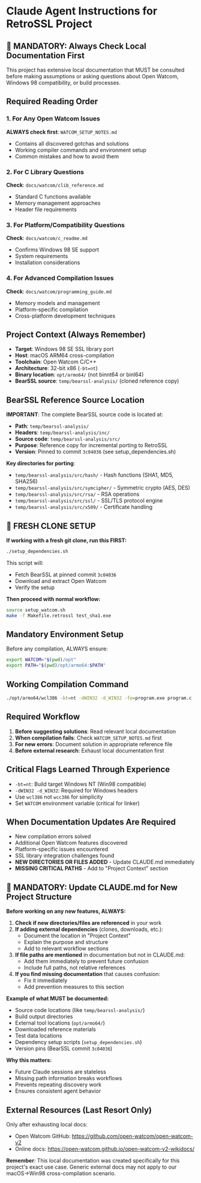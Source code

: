 # Claude Agent Instructions for RetroSSL Project

## 🚨 MANDATORY: Always Check Local Documentation First

This project has extensive local documentation that MUST be consulted before making assumptions or asking questions about Open Watcom, Windows 98 compatibility, or build processes.

## Required Reading Order

### 1. For Any Open Watcom Issues
**ALWAYS check first**: `WATCOM_SETUP_NOTES.md`
- Contains all discovered gotchas and solutions
- Working compiler commands and environment setup
- Common mistakes and how to avoid them

### 2. For C Library Questions
**Check**: `docs/watcom/clib_reference.md`
- Standard C functions available
- Memory management approaches
- Header file requirements

### 3. For Platform/Compatibility Questions  
**Check**: `docs/watcom/c_readme.md`
- Confirms Windows 98 SE support
- System requirements
- Installation considerations

### 4. For Advanced Compilation Issues
**Check**: `docs/watcom/programming_guide.md`
- Memory models and management
- Platform-specific compilation
- Cross-platform development techniques

## Project Context (Always Remember)

- **Target**: Windows 98 SE SSL library port
- **Host**: macOS ARM64 cross-compilation  
- **Toolchain**: Open Watcom C/C++
- **Architecture**: 32-bit x86 (`-bt=nt`)
- **Binary location**: `opt/armo64/` (not binnt64 or binl64)
- **BearSSL source**: `temp/bearssl-analysis/` (cloned reference copy)

## BearSSL Reference Source Location

**IMPORTANT**: The complete BearSSL source code is located at:
- **Path**: `temp/bearssl-analysis/`
- **Headers**: `temp/bearssl-analysis/inc/`
- **Source code**: `temp/bearssl-analysis/src/`
- **Purpose**: Reference copy for incremental porting to RetroSSL
- **Version**: Pinned to commit `3c04036` (see setup_dependencies.sh)

**Key directories for porting**:
- `temp/bearssl-analysis/src/hash/` - Hash functions (SHA1, MD5, SHA256)
- `temp/bearssl-analysis/src/symcipher/` - Symmetric crypto (AES, DES)
- `temp/bearssl-analysis/src/rsa/` - RSA operations
- `temp/bearssl-analysis/src/ssl/` - SSL/TLS protocol engine
- `temp/bearssl-analysis/src/x509/` - Certificate handling

## 🚨 FRESH CLONE SETUP

**If working with a fresh git clone, run this FIRST:**

```bash
./setup_dependencies.sh
```

This script will:
- Fetch BearSSL at pinned commit `3c04036`
- Download and extract Open Watcom
- Verify the setup

**Then proceed with normal workflow:**
```bash
source setup_watcom.sh
make -f Makefile.retrossl test_sha1.exe
```

## Mandatory Environment Setup

Before any compilation, ALWAYS ensure:
```bash
export WATCOM="$(pwd)/opt"
export PATH="$(pwd)/opt/armo64:$PATH"
```

## Working Compilation Command
```bash
./opt/armo64/wcl386 -bt=nt -dWIN32 -d_WIN32 -fe=program.exe program.c
```

## Required Workflow

1. **Before suggesting solutions**: Read relevant local documentation
2. **When compilation fails**: Check `WATCOM_SETUP_NOTES.md` first
3. **For new errors**: Document solution in appropriate reference file
4. **Before external research**: Exhaust local documentation first

## Critical Flags Learned Through Experience

- `-bt=nt`: Build target Windows NT (Win98 compatible)
- `-dWIN32 -d_WIN32`: Required for Windows headers
- Use `wcl386` not `wcc386` for simplicity
- Set `WATCOM` environment variable (critical for linker)

## When Documentation Updates Are Required

- New compilation errors solved
- Additional Open Watcom features discovered
- Platform-specific issues encountered
- SSL library integration challenges found
- **NEW DIRECTORIES OR FILES ADDED** - Update CLAUDE.md immediately
- **MISSING CRITICAL PATHS** - Add to "Project Context" section

## 🚨 MANDATORY: Update CLAUDE.md for New Project Structure

**Before working on any new features, ALWAYS:**

1. **Check if new directories/files are referenced** in your work
2. **If adding external dependencies** (clones, downloads, etc.):
   - Document the location in "Project Context"
   - Explain the purpose and structure
   - Add to relevant workflow sections
3. **If file paths are mentioned** in documentation but not in CLAUDE.md:
   - Add them immediately to prevent future confusion
   - Include full paths, not relative references
4. **If you find missing documentation** that causes confusion:
   - Fix it immediately
   - Add prevention measures to this section

**Example of what MUST be documented:**
- Source code locations (like `temp/bearssl-analysis/`)
- Build output directories
- External tool locations (`opt/armo64/`)
- Downloaded reference materials
- Test data locations
- Dependency setup scripts (`setup_dependencies.sh`)
- Version pins (BearSSL commit `3c04036`)

**Why this matters:**
- Future Claude sessions are stateless
- Missing path information breaks workflows
- Prevents repeating discovery work
- Ensures consistent agent behavior

## External Resources (Last Resort Only)

Only after exhausting local docs:
- Open Watcom GitHub: https://github.com/open-watcom/open-watcom-v2
- Online docs: https://open-watcom.github.io/open-watcom-v2-wikidocs/

**Remember**: This local documentation was created specifically for this project's exact use case. Generic external docs may not apply to our macOS->Win98 cross-compilation scenario.